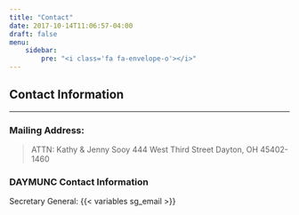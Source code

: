 ```yaml
---
title: "Contact"
date: 2017-10-14T11:06:57-04:00
draft: false
menu:
    sidebar:
        pre: "<i class='fa fa-envelope-o'></i>"
---
```


## Contact Information
---

### Mailing Address:
> ATTN: Kathy & Jenny Sooy
> 444 West Third Street
> Dayton, OH 45402-1460

### DAYMUNC Contact Information

Secretary General: {{< variables sg_email >}}
